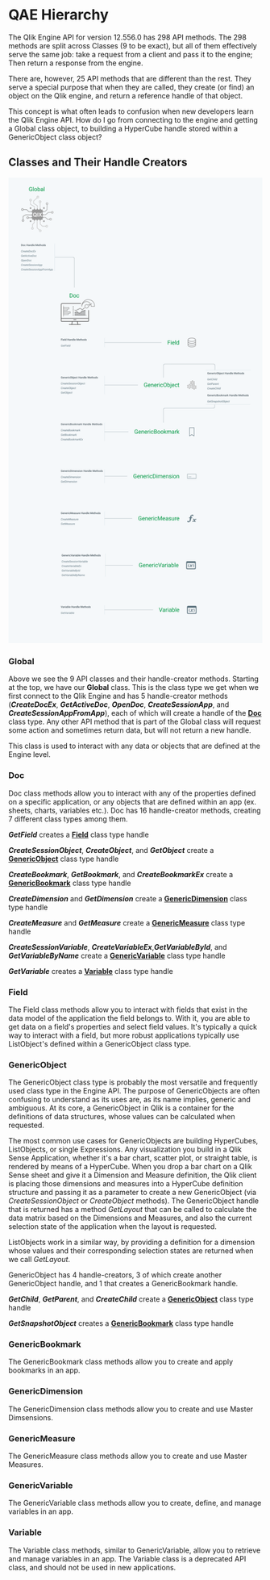 # QAE Hierarchy

The Qlik Engine API for version 12.556.0 has 298 API methods. The 298 methods are split across Classes (9 to be exact), but all of them effectively serve the same job: take a request from a client and pass it to the engine; Then return a response from the engine.

There are, however, 25 API methods that are different than the rest. They serve a special purpose that when they are called, they create (or find) an object on the Qlik engine, and return a reference handle of that object.

This concept is what often leads to confusion when new developers learn the Qlik Engine API. How do I go from connecting to the engine and getting a Global class object, to building a HyperCube handle stored within a GenericObject class object?

## Classes and Their Handle Creators

![classes](../resources/classes.png)

### Global

Above we see the 9 API classes and their handle-creator methods. Starting at the top, we have our **Global** class. This is the class type we get when we first connect to the Qlik Engine and has 5 handle-creator methods (**_CreateDocEx_**, **_GetActiveDoc_**, **_OpenDoc_**, **_CreateSessionApp_**, and **_CreateSessionAppFromApp_**), each of which will create a handle of the [**Doc**](#doc) class type. Any other API method that is part of the Global class will request some action and sometimes return data, but will not return a new handle.

This class is used to interact with any data or objects that are defined at the Engine level.

### Doc

Doc class methods allow you to interact with any of the properties defined on a specific application, or any objects that are defined within an app (ex. sheets, charts, variables etc.). Doc has 16 handle-creator methods, creating 7 different class types among them.

**_GetField_** creates a [**Field**](#field) class type handle

**_CreateSessionObject_**, **_CreateObject_**, and **_GetObject_** create a [**GenericObject**](#genericobject) class type handle

**_CreateBookmark_**, **_GetBookmark_**, and **_CreateBookmarkEx_** create a [**GenericBookmark**](#genericbookmark) class type handle

**_CreateDimension_** and **_GetDimension_** create a [**GenericDimension**](#genericdimension) class type handle

**_CreateMeasure_** and **_GetMeasure_** create a [**GenericMeasure**](#genericmeasure) class type handle

**_CreateSessionVariable_**, **_CreateVariableEx_**,**_GetVariableById_**, and **_GetVariableByName_** create a [**GenericVariable**](#genericvariable) class type handle

**_GetVariable_** creates a [**Variable**](#variable) class type handle

### Field

The Field class methods allow you to interact with fields that exist in the data model of the application the field belongs to. With it, you are able to get data on a field's properties and select field values. It's typically a quick way to interact with a field, but more robust applications typically use ListObject's defined within a GenericObject class type.

### GenericObject

The GenericObject class type is probably the most versatile and frequently used class type in the Engine API. The purpose of GenericObjects are often confusing to understand as its uses are, as its name implies, generic and ambiguous. At its core, a GenericObject in Qlik is a container for the definitions of data structures, whose values can be calculated when requested.

The most common use cases for GenericObjects are building HyperCubes, ListObjects, or single Expressions. Any visualization you build in a Qlik Sense Application, whether it's a bar chart, scatter plot, or straight table, is rendered by means of a HyperCube. When you drop a bar chart on a Qlik Sense sheet and give it a Dimension and Measure definition, the Qlik client is placing those dimensions and measures into a HyperCube definition structure and passing it as a parameter to create a new GenericObject (via _CreateSessionObject_ or _CreateObject_ methods). The GenericObject handle that is returned has a method _GetLayout_ that can be called to calculate the data matrix based on the Dimensions and Measures, and also the current selection state of the application when the layout is requested.

ListObjects work in a similar way, by providing a definition for a dimension whose values and their corresponding selection states are returned when we call _GetLayout_.

GenericObject has 4 handle-creators, 3 of which create another GenericObject handle, and 1 that creates a GenericBookmark handle.

**_GetChild_**, **_GetParent_**, and **_CreateChild_** create a [**GenericObject**](#genericobject) class type handle

**_GetSnapshotObject_** creates a [**GenericBookmark**](#genericbookmark) class type handle

### GenericBookmark

The GenericBookmark class methods allow you to create and apply bookmarks in an app.

### GenericDimension

The GenericDimension class methods allow you to create and use Master Dimsensions.

### GenericMeasure

The GenericMeasure class methods allow you to create and use Master Measures.

### GenericVariable

The GenericVariable class methods allow you to create, define, and manage variables in an app.

### Variable

The Variable class methods, similar to GenericVariable, allow you to retrieve and manage variables in an app. The Variable class is a deprecated API class, and should not be used in new applications.
